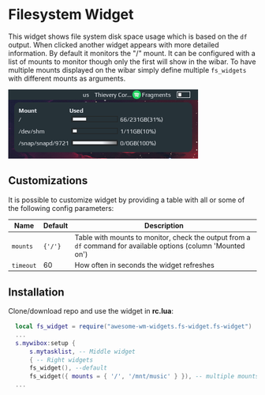 # Filesystem Widget

This widget shows file system disk space usage which is based on the `df` output. When clicked another widget appears with more detailed information. By default it monitors the "/" mount. It can be configured with a list of mounts to monitor though only the first will show in the wibar. To have multiple mounts displayed on the wibar simply define multiple `fs_widgets` with different mounts as arguments.

![](./screenshot.png)

## Customizations

It is possible to customize widget by providing a table with all or some of the following config parameters:

| Name | Default | Description |
|---|---|---|
| `mounts` | `{'/'}` | Table with mounts to monitor, check the output from a `df` command for available options (column 'Mounted on') |
| `timeout` | 60 | How often in seconds the widget refreshes |

## Installation

Clone/download repo and use the widget in **rc.lua**:

```lua
  local fs_widget = require("awesome-wm-widgets.fs-widget.fs-widget")
  ...
  s.mywibox:setup {
      s.mytasklist, -- Middle widget
      { -- Right widgets
      fs_widget(), --default
      fs_widget({ mounts = { '/', '/mnt/music' } }), -- multiple mounts
  ...
```
